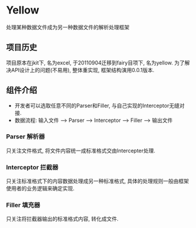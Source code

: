 Yellow
==========

处理某种数据文件成为另一种数据文件的解析处理框架

项目历史
----------
项目原本在jkit下, 名为excel, 于20110904迁移到fairy目项下, 名为yellow.
为了解决API设计上的问题(不易用), 整体重实现, 框架结构演用0.0.1版本.


组件介绍
----------
* 开发者可以选取任意不同的Parser和Filler, 与自己实现的Interceptor无缝对接.
* 数据流程: 输入文件 --> Parser --> Interceptor --> Filler --> 输出文件

### Parser 解析器
只关注文件格式, 将文件内容统一成标准格式交由Intercepter处理.

### Interceptor 拦截器
只关注标准格式下的内容数据处理成另一种标准格式, 具体的处理规则一般由框架使用者的业务逻辑来确定实现.
	
### Filler 填充器
只关注将拦截器输出的标准格式内容, 转化成文件.
